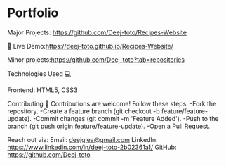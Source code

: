 # Portfolio
Major Projects: https://github.com/Deej-toto/Recipes-Website
 
  🔗 Live Demo:https://deej-toto.github.io/Recipes-Website/

Minor projects:https://github.com/Deej-toto?tab=repositories


Technologies Used 💻

Frontend: HTML5, CSS3

Contributing 🤝
Contributions are welcome! Follow these steps:
-Fork the repository.
-Create a feature branch (git checkout -b feature/feature-update).
-Commit changes (git commit -m 'Feature Added').
-Push to the branch (git push origin feature/feature-update).
-Open a Pull Request.

Reach out via:
Email: deejgiea@gmail.com
LinkedIn: https://www.linkedin.com/in/deej-toto-2b02361a1/
GitHub: https://github.com/Deej-toto
